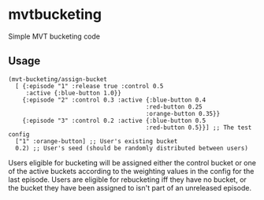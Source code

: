 mvtbucketing
============

Simple MVT bucketing code

## Usage

    (mvt-bucketing/assign-bucket
      [ {:episode "1" :release true :control 0.5 
         :active {:blue-button 1.0}}
        {:episode "2" :control 0.3 :active {:blue-button 0.4
                                           :red-button 0.25
                                           :orange-button 0.35}}
        {:episode "3" :control 0.2 :active {:blue-button 0.5
                                           :red-button 0.5}}] ;; The test config
      ["1" :orange-button] ;; User's existing bucket
      0.2) ;; User's seed (should be randomly distributed between users)

Users eligible for bucketing will be assigned either the control bucket or one of the active buckets according to the weighting values in the config for the last episode. Users are eligible for rebucketing iff they have no bucket, or the bucket they have been assigned to isn't part of an unreleased episode. 
